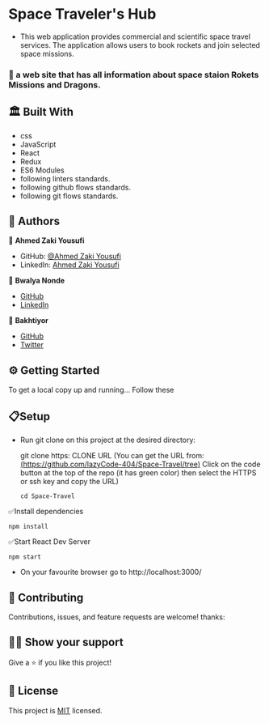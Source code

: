 # Space Traveler's Hub
- This web application provides commercial and scientific space travel services. The application allows users to book rockets and join selected space missions.

### 📜 a web site that has all information about space staion Rokets Missions and Dragons. 

## 🏛 Built With
- css
- JavaScript
- React
- Redux
- ES6 Modules
- following linters standards.
- following github flows standards.
- following git flows standards.

## 📑 Authors
👤 **Ahmed Zaki Yousufi**
- GitHub: [@Ahmed Zaki Yousufi](https://github.com/zakiyousufi)
- LinkedIn: [Ahmed Zaki Yousufi](https://www.linkedin.com/in/ahmadzaki-yousufi-055214217/)

👤 **Bwalya Nonde**
- [GitHub](https://github.com/lazyCode-404)
- [LinkedIn](https://www.linkedin.com/in/bwalya-nonde-5865601a9/)

👤 **Bakhtiyor**
- [GitHub](https://github.com/username-forGithub)
- [Twitter](https://twitter.com/Bakhtiyor_dev)

## ⚙ Getting Started
To get a local copy up and running... 
Follow these 

  ## 📋Setup
- Run git clone on this project at the desired directory:

  git clone https: CLONE URL (You can get the URL from: [(https://github.com/lazyCode-404/Space-Travel/tree)](https://github.com/lazyCode-404/Space-Travel/tree/development) Click on the code button at the top of the repo (it has green color) then select the HTTPS or ssh key and copy the URL)
  ```
  cd Space-Travel
  ```
✅Install dependencies

  ```
  npm install
  ```

✅Start React Dev Server
  ```
  npm start
  ```
- On your favourite browser go to http://localhost:3000/

## 🤝 Contributing
Contributions, issues, and feature requests are welcome!
thanks:

## 🙏🏻 Show your support
Give a ⭐️ if you like this project!

## 📝 License
This project is [MIT](./MIT.md) licensed.

